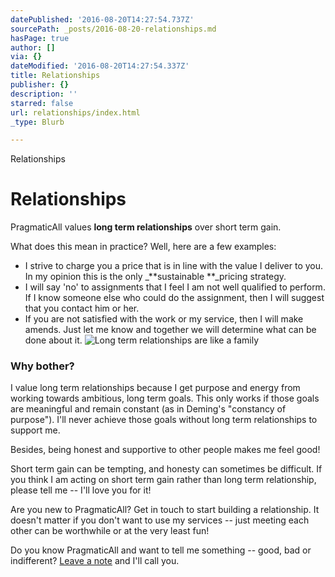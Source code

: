 ```yaml
---
datePublished: '2016-08-20T14:27:54.737Z'
sourcePath: _posts/2016-08-20-relationships.md
hasPage: true
author: []
via: {}
dateModified: '2016-08-20T14:27:54.337Z'
title: Relationships
publisher: {}
description: ''
starred: false
url: relationships/index.html
_type: Blurb

---
```

Relationships

# Relationships

PragmaticAll values **long term relationships** over short term gain.

What does this mean in practice? Well, here are a few examples:

* I strive to charge you a price that is in line with the value I deliver to you. In my opinion this is the only _**sustainable **_pricing strategy.
* I will say 'no' to assignments that I feel I am not well qualified to perform. If I know someone else who could do the assignment, then I will suggest that you contact him or her.
* If you are not satisfied with the work or my service, then I will make amends. Just let me know and together we will determine what can be done about it.
![Long term relationships are like a family](https://the-grid-user-content.s3-us-west-2.amazonaws.com/1c38ad36-6745-4397-b01e-dc446c889e35.jpg)

### Why bother?

I value long term relationships because I get purpose and energy from working towards ambitious, long term goals. This only works if those goals are meaningful and remain constant (as in Deming's "constancy of purpose"). I'll never achieve those goals without long term relationships to support me.

Besides, being honest and supportive to other people makes me feel good!

Short term gain can be tempting, and honesty can sometimes be difficult. If you think I am acting on short term gain rather than long term relationship, please tell me -- I'll love you for it!

Are you new to PragmaticAll? Get in touch to start building a relationship. It doesn't matter if you don't want to use my services -- just meeting each other can be worthwhile or at the very least fun!

Do you know PragmaticAll and want to tell me something -- good, bad or indifferent? [Leave a note][0] and I'll call you.

[0]: mailto://robert@pragmaticall.nl "Leave a note"